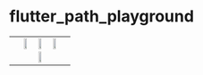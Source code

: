 # flutter_path_playground

<div style="text-align: center"><table><tr>
<td style="text-align: center">
    <img src="https://file.io/XiP7dDieOmbo" width="23%" />
    <img src="https://file.io/M2xuw0qkEYqw" width="23%"/>
    <img src="https://file.io/VHZrbbmtkqOt" width="23%"/>
    <img src="https://file.io/tBLVQmuiKrDs" width="23%"/>
</td>
</tr></table></div>